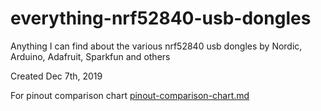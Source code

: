 # everything-nrf52840-usb-dongles
Anything I can find about the various nrf52840 usb dongles by Nordic, Arduino, Adafruit, Sparkfun and others


Created Dec 7th, 2019



For pinout comparison chart    [pinout-comparison-chart.md](pinout-comparison-chart.md)



